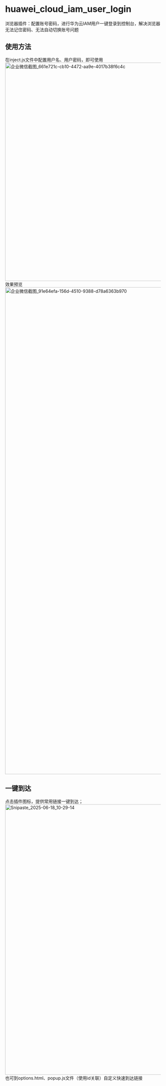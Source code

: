 # huawei_cloud_iam_user_login
浏览器插件：配置账号密码，进行华为云IAM用户一键登录到控制台，解决浏览器无法记住密码、无法自动切换账号问题
## 使用方法
在inject.js文件中配置用户名、用户密码，即可使用
<img width="705" alt="企业微信截图_661e721c-cb10-4472-aa9e-4017b38f6c4c" src="https://github.com/user-attachments/assets/e3b220ca-0933-4f93-8043-64c8c9498daa" />
效果预览
<img width="1572" alt="企业微信截图_91e64efa-156d-4510-9388-d78a6363b970" src="https://github.com/user-attachments/assets/0f223735-8cdd-46c9-b38e-82d49f1c96c0" />
## 一键到达
点击插件图标，提供常用链接一键到达；
<img width="873" alt="Snipaste_2025-06-18_10-29-14" src="https://github.com/user-attachments/assets/b91e44e5-01f8-4a0a-b4e8-6d48277d03e9" />
也可到options.html、popup.js文件（使用id关联）自定义快速到达链接
